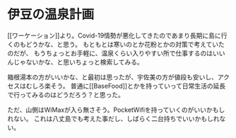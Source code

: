 # 伊豆の温泉計画

[[ワーケーション]]より。Covid-19情勢が悪化してきたのであまり長期に島に行くのもどうかな、と思う。
もともとは寒いのとか花粉とかの対策で考えていたのだが、
もうちょっとお手軽に、温泉くらい入りやすい所で仕事するのはいいんじゃないかな、と思いちょっと検索してみる。

箱根湯本の方がいいかな、と最初は思ったが、宇佐美の方が値段も安いし、アクセスはむしろ楽そう。
普通に[[BaseFood]]とかを持っていって日常生活の延長で行ってみるのはどうだろう？と思った。

ただ、山側はWiMaxが入ら無さそう。PocketWifiを持っていくのがいいかもしれない。
これは八丈島でも考えた事だし、しばらく二台持ちでいいかもしれない。